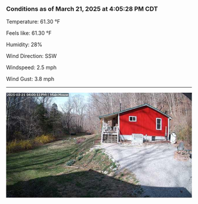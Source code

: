 ### Conditions as of March 21, 2025 at 4:05:28 PM CDT 

Temperature: 61.30 &deg;F

Feels like: 61.30 &deg;F

Humidity: 28%

Wind Direction: SSW

Windspeed: 2.5 mph

Wind Gust: 3.8 mph

---

<img src="./images/latest.jpeg"/>

